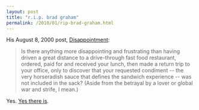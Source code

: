 ```yaml
---
layout: post
title: "r.i.p. brad graham"
permalink: /2010/01/rip-brad-graham.html
---
```


<p>His August 8, 2000 post, <a href="http://www.bradlands.com/dailybrad/disappointment/">Disappointment</a>:</p>

<blockquote>
  <p>Is there anything more disappointing and frustrating than having driven a great distance to a drive-through fast food restaurant, ordered, paid for and received your lunch, then made a return trip to your office, only to discover that your requested condiment -- the very horseradish sauce that defines the sandwich experience -- was not included in the sack? (Aside from the betrayal by a lover or global war and strife, I mean.)</p>
</blockquote>

<p>Yes.  <a href="http://metatalk.metafilter.com/18657/Remembering-our-friend-Brad">Yes there is</a>.</p>



